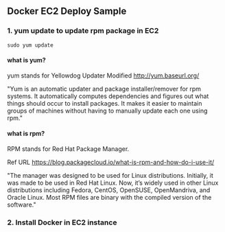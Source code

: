 ## Docker EC2 Deploy Sample

### 1. yum update to update rpm package in EC2
```
sudo yum update
```

#### what is yum?
yum stands for Yellowdog Updater Modified
http://yum.baseurl.org/

"Yum is an automatic updater and package installer/remover for rpm systems.
It automatically computes dependencies and figures out what things should occur to install packages.
It makes it easier to maintain groups of machines without having to manually update each one using rpm."

#### what is rpm?
RPM stands for Red Hat Package Manager.

Ref URL https://blog.packagecloud.io/what-is-rpm-and-how-do-i-use-it/

"The manager was designed to be used for Linux distributions.
Initially, it was made to be used in Red Hat Linux.
Now, it’s widely used in other Linux distributions including Fedora, CentOS, OpenSUSE, OpenMandriva, and Oracle Linux.
Most RPM files are binary with the compiled version of the software."

### 2. Install Docker in EC2 instance
